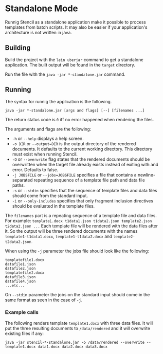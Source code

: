 # Standalone Mode

Runnig Stencil as a standalone application make it possible to process templates from batch scripts.
It may also be easier if your application's architecture is not written in java.

## Building

Build the project with the `lein uberjar` command to get a standalone application. The built output will be found in the `target` directory.

Run the file with the `java -jar *-standalone.jar` command.

## Running

The syntax for runnig the application is the following.

`java -jar *-standalone.jar [args and flags] [--] [filenames ...]`

The return status code is `0` iff no error happened when rendering the files.

The arguments and flags are the following:

- `-h` or `--help` displays a help screen.
- `-o DIR` or `--output=DIR` is the output directory of the rendered documents. It defaults to the current working directory. This directory must exist when running Stencil.
- `-O` or `--overwrite` flag states that the rendered documents should be overwritten when the target file already exists instead of exiting with and error. Defaults to false.
- `-j JOBSFILE` or `--jobs=JOBSFILE` specifies a file that contains a newline-separated repeating sequence of a template file path and data file paths.
- `-s` or `--stdin` specifies that the sequence of template files and data files should come from the standard input.
- `-i` or `--only-includes` specifies that only fragment inclusion directives should be evaluated in the template files.

The `filenames` part is a repeating sequence of a template file and data files. For example: `template1.docx t1data1.json t1data2.json template2.json t2data2.json ...` Each template
file will be rendered with the data files after it. So the output will be three rendered documents with the names `template1-t1data1.docx`, `template1-t1data2.docx` and `template2-t2data2.json`.

When using the `-j` parameter the jobs file should look like the following:

```
templatefile1.docx
datafile1.json
datafile2.json
templatefile2.docx
datafile3.json
datafile4.json
...etc...
```

On `--stdin` parameter the jobs on the standard input should come in the same format as seen in the case of `-j`.

### Example calls

The following renders template `template1.docx` with three data files. It will put the three resulting documents to `/data/rendered` and it will overwrite existing files if any:

```
java -jar stencil-*-standalone.jar -o /data/rendered --overwrite -- template1.docx data1.docx data2.docx data3.docx
```

